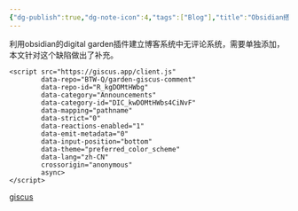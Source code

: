 ```yaml
---
{"dg-publish":true,"dg-note-icon":4,"tags":["Blog"],"title":"Obsidian搭建Digital Garden博客增加评论系统","permalink":"/🌒Action_行动/Blog_博客/Obsidian/评论系统/","dgPassFrontmatter":true,"noteIcon":4,"created":"2024-09-03T19:01:28.152+08:00","updated":"2024-09-06T14:53:33.432+08:00"}
---
```


利用obsidian的digital garden插件建立博客系统中无评论系统，需要单独添加，本文针对这个缺陷做出了补充。

```text
<script src="https://giscus.app/client.js"
        data-repo="BTW-Q/garden-giscus-comment"
        data-repo-id="R_kgDOMtHWbg"
        data-category="Announcements"
        data-category-id="DIC_kwDOMtHWbs4CiNvF"
        data-mapping="pathname"
        data-strict="0"
        data-reactions-enabled="1"
        data-emit-metadata="0"
        data-input-position="bottom"
        data-theme="preferred_color_scheme"
        data-lang="zh-CN"
        crossorigin="anonymous"
        async>
</script>
```


[giscus](https://giscus.app/zh-CN)